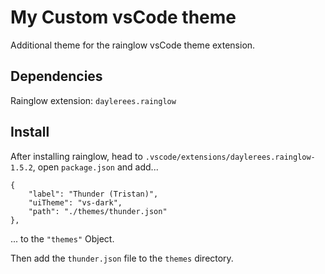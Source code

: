 # My Custom vsCode theme #

Additional theme for the rainglow vsCode theme extension. 

## Dependencies ##
Rainglow extension: `daylerees.rainglow`

## Install ##
After installing rainglow, head to `.vscode/extensions/daylerees.rainglow-1.5.2`, open `package.json` and add...
```
{
    "label": "Thunder (Tristan)",
    "uiTheme": "vs-dark",
    "path": "./themes/thunder.json"
},
```
... to the `"themes"` Object.

Then add the `thunder.json` file to the `themes` directory.